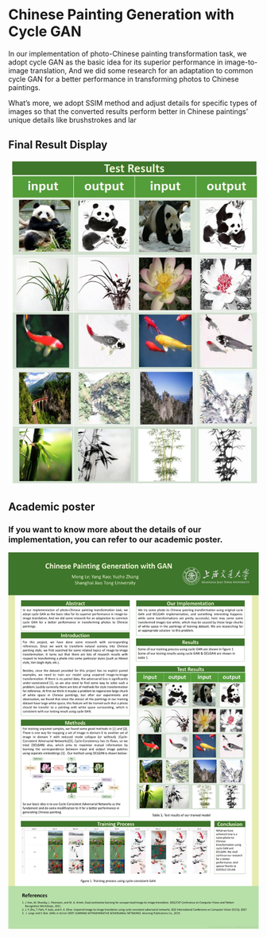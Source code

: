 # Chinese Painting Generation with Cycle GAN
In our implementation of photo-Chinese painting transformation task, we
adopt cycle GAN as the basic idea for its superior performance in image-to-image translation, And we did some research for an adaptation to common
cycle GAN for a better performance in transforming photos to Chinese
paintings.

What’s more, we adopt SSIM method and adjust details for specific types of images so that the converted results perform
better in Chinese paintings’ unique details like brushstrokes and lar
## Final Result Display
![](./imgs/1.jpg)

## Academic poster
### If you want to know more about the details of our implementation, you can refer to our academic poster.
![](./imgs/2.jpg)